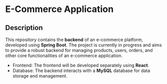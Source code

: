 # E-Commerce Application

## Description
This repository contains the **backend** of an e-commerce platform, developed using **Spring Boot**. The project is 
currently in progress and aims to provide a robust backend for managing products, users, orders, and other core 
functionalities of an e-commerce application.

- Frontend: The frontend will be developed separately using **React**.
- Database: The backend interacts with a **MySQL** database for data storage and management.